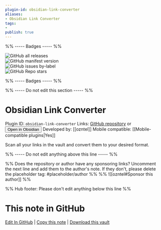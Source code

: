 ```yaml
---
plugin-id: obsidian-link-converter
aliases:
- Obsidian Link Converter
tags: 
- 
publish: true
---
```


%% ----- Badges ----- %%

![GitHub all releases](https://img.shields.io/github/downloads/ozntel/obsidian-link-converter/total?color=573E7A&logo=github&style=for-the-badge)   
![GitHub manifest version](https://img.shields.io/github/manifest-json/v/ozntel/obsidian-link-converter?color=573E7A&logo=github&style=for-the-badge)   
![GitHub issues by-label](https://img.shields.io/github/issues/ozntel/obsidian-link-converter/help%20wanted?color=573E7A&logo=github&style=for-the-badge)   
![GitHub Repo stars](https://img.shields.io/github/stars/ozntel/obsidian-link-converter?color=573E7A&logo=github&style=for-the-badge)

%% ----- Badges ----- %%

%% ----- Do not edit this section ----- %%

# Obsidian Link Converter

Plugin ID: `obsidian-link-converter`
Links: [GitHub repository](https://github.com/ozntel/obsidian-link-converter) or [<button id=HH>Open in Obsidian</button>](obsidian://goto-plugin?id=obsidian-link-converter)
Developed by: [[ozntel]]
Mobile compatible: [[Mobile-compatible plugins|Yes]]

Scan all your links in the vault and convert them to your desired format.

%% ----- Do not edit anything above this line ----- %% 

%% Does the repository or author have any sponsoring links? Uncomment the next line and add them to the author's note. If they don't, please delete the placeholder tag: #placeholder/author %%
%% ![[ozntel#Sponsor this author]] %%

%% Hub footer: Please don't edit anything below this line %%

# This note in GitHub

<span class="git-footer">[Edit In GitHub](https://github.dev/obsidian-community/obsidian-hub/blob/main/02%20-%20Community%20Expansions/02.05%20All%20Community%20Expansions/Plugins/obsidian-link-converter.md "git-hub-edit-note") | [Copy this note](https://raw.githubusercontent.com/obsidian-community/obsidian-hub/main/02%20-%20Community%20Expansions/02.05%20All%20Community%20Expansions/Plugins/obsidian-link-converter.md "git-hub-copy-note") | [Download this vault](https://github.com/obsidian-community/obsidian-hub/archive/refs/heads/main.zip "git-hub-download-vault") </span>